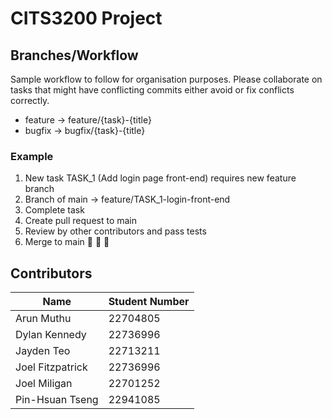 # CITS3200 Project

## Branches/Workflow

Sample workflow to follow for organisation purposes. Please collaborate on tasks that might have conflicting commits either avoid or fix conflicts correctly.
- feature -> feature/{task}-{title}
- bugfix -> bugfix/{task}-{title}
  
### Example

1. New task TASK_1 (Add login page front-end) requires new feature branch
2. Branch of main -> feature/TASK_1-login-front-end
3. Complete task
4. Create pull request to main
5. Review by other contributors and pass tests
6. Merge to main 🎉 🎉 🎉

## Contributors

| Name             | Student Number |
| ---------------- | -------------- |
| Arun Muthu       | 22704805       |
| Dylan Kennedy    | 22736996       |
| Jayden Teo       | 22713211       |
| Joel Fitzpatrick | 22736996       |
| Joel Miligan     | 22701252       |
| Pin-Hsuan Tseng  | 22941085       |
